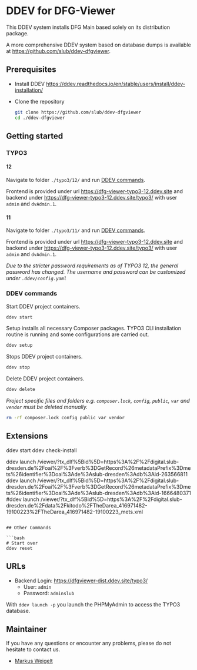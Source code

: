 # DDEV for DFG-Viewer

This DDEV system installs DFG Main based solely on its distribution package.

A more comprehensive DDEV system based on database dumps is available at https://github.com/slub/ddev-dfgviewer.

## Prerequisites

* Install DDEV https://ddev.readthedocs.io/en/stable/users/install/ddev-installation/
* Clone the repository

    ```bash
    git clone https://github.com/slub/ddev-dfgviewer
    cd ./ddev-dfgviewer
    ```

## Getting started

### TYPO3

#### 12

Navigate to folder `./typo3/12/` and run [DDEV commands](#ddev-commands).

Frontend is provided under url https://dfg-viewer-typo3-12.ddev.site and backend under https://dfg-viewer-typo3-12.ddev.site/typo3/ with user `admin` and `dvAdmin.1`.

#### 11

Navigate to folder `./typo3/11/` and run [DDEV commands](#ddev-commands).

Frontend is provided under url https://dfg-viewer-typo3-12.ddev.site and backend under https://dfg-viewer-typo3-12.ddev.site/typo3/ with user `admin` and `dvAdmin.1`.

*Due to the stricter password requirements as of TYPO3 12, the general password has changed. The username and password can be customized under `.ddev/config.yaml`*

### DDEV commands

Start DDEV project containers.

```bash
ddev start
```

Setup installs all necessary Composer packages. TYPO3 CLI installation routine is running and some configurations are carried out.

```bash
ddev setup
```

Stops DDEV project containers.

```bash
ddev stop
```

Delete DDEV project containers.

```bash
ddev delete
```
*Project specific files and folders e.g. `composer.lock`, `config`, `public`, `var` and `vendor` must be deleted manually.*

```bash
rm -rf composer.lock config public var vendor
```

## Extensions


ddev start
ddev check-install

ddev launch /viewer/?tx_dlf%5Bid%5D=https%3A%2F%2Fdigital.slub-dresden.de%2Foai%2F%3Fverb%3DGetRecord%26metadataPrefix%3Dmets%26identifier%3Doai%3Ade%3Aslub-dresden%3Adb%3Aid-263566811
ddev launch /viewer/?tx_dlf%5Bid%5D=https%3A%2F%2Fdigital.slub-dresden.de%2Foai%2F%3Fverb%3DGetRecord%26metadataPrefix%3Dmets%26identifier%3Doai%3Ade%3Aslub-dresden%3Adb%3Aid-1666480371
#ddev launch /viewer/?tx_dlf%5Bid%5D=https%3A%2F%2Fdigital.slub-dresden.de%2Fdata%2Fkitodo%2FTheDarea_416971482-19100223%2FTheDarea_416971482-19100223_mets.xml
```

## Other Commands

```bash
# Start over
ddev reset
```

## URLs

- Backend Login: https://dfgviewer-dist.ddev.site/typo3/
    - User: `admin`
    - Password: `adminslub`

With `ddev launch -p` you launch the PHPMyAdmin to access the TYPO3 database.

## Maintainer

If you have any questions or encounter any problems, please do not hesitate to contact us.

- [Markus Weigelt](https://github.com/markusweigelt)
